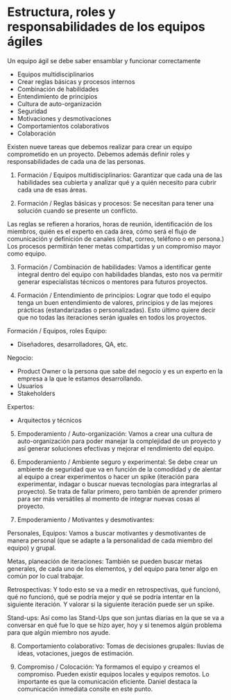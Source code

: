 # Estructura, roles y responsabilidades de los equipos ágiles

Un equipo ágil se debe saber ensamblar y funcionar correctamente

* Equipos multidisciplinarios
* Crear reglas básicas y procesos internos
* Combinación de habilidades
* Entendimiento de principios
* Cultura de auto-organización
* Seguridad
* Motivaciones y desmotivaciones
* Comportamientos colaborativos
* Colaboración

Existen nueve tareas que debemos realizar para crear un equipo comprometido en un proyecto. Debemos además definir roles y responsabilidades de cada una de las personas.

1. Formación / Equipos multidisciplinarios: Garantizar que cada una de las habilidades sea cubierta y analizar qué y a quién necesito para cubrir cada una de esas áreas.

2. Formación / Reglas básicas y procesos: Se necesitan para tener una solución cuando se presente un conflicto.

Las reglas se refieren a horarios, horas de reunión, identificación de los miembros, quién es el experto en cada área, cómo será el flujo de comunicación y definición de canales (chat, correo, teléfono o en persona.) Los procesos permitirán tener metas compartidas y un compromiso mayor como equipo.

3. Formación / Combinación de habilidades: Vamos a identificar gente integral dentro del equipo con habilidades blandas, esto nos va permitir generar especialistas técnicos o mentores para futuros proyectos.

4. Formación / Entendimiento de principios: Lograr que todo el equipo tenga un buen entendimiento de valores, principios y de las mejores prácticas (estandarizadas o personalizadas). Esto último quiere decir que no todas las iteraciones serán iguales en todos los proyectos.

Formación / Equipos, roles
Equipo:

* Diseñadores, desarrolladores, QA, etc.

Negocio:

* Product Owner o la persona que sabe del negocio y es un experto en la empresa a la que le estamos desarrollando.
* Usuarios
* Stakeholders

Expertos:

* Arquitectos y técnicos

5. Empoderamiento / Auto-organización: Vamos a crear una cultura de auto-organización para poder manejar la complejidad de un proyecto y así generar soluciones efectivas y mejorar el rendimiento del equipo.

6. Empoderamiento / Ambiente seguro y experimental: Se debe crear un ambiente de seguridad que va en función de la comodidad y de alentar al equipo a crear experimentos o hacer un spike (iteración para experimentar, indagar o buscar nuevas tecnologías para integrarlas al proyecto). Se trata de fallar primero, pero también de aprender primero para ser más versátiles al momento de integrar nuevas cosas al proyecto.

7. Empoderamiento / Motivantes y desmotivantes:

Personales, Equipos: Vamos a buscar motivantes y desmotivantes de manera personal (que se adapte a la personalidad de cada miembro del equipo) y grupal.

Metas, planeación de iteraciones: También se pueden buscar metas generales, de cada uno de los elementos, y del equipo para tener algo en común por lo cual trabajar.

Retrospectivas: Y todo esto se va a medir en retrospectivas, qué funcionó, qué no funcionó, qué se podría mejor y qué se podría intentar en la siguiente iteración. Y valorar si la siguiente iteración puede ser un spike.

Stand-ups: Así como las Stand-Ups que son juntas diarias en la que se va a conversar en qué fue lo que se hizo ayer, hoy y si tenemos algún problema para que algún miembro nos ayude.

8. Comportamiento colaborativo: Tomas de decisiones grupales: lluvias de ideas, votaciones, juegos de estimación.

9. Compromiso / Colocación: Ya formamos el equipo y creamos el compromiso. Pueden existir equipos locales y equipos remotos. Lo importante es que la comunicación eficiente. Daniel destaca la comunicación inmediata consite en este punto.